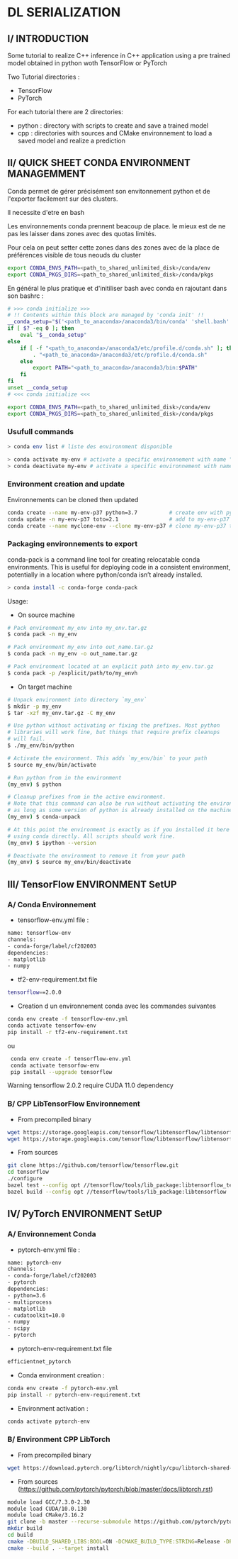 # DL SERIALIZATION

## I/ INTRODUCTION

Some tutorial to realize C++ inference in C++ application using a pre trained model obtained in python woth TensorFlow or PyTorch

Two Tutorial directories :
- TensorFlow
- PyTorch

For each tutorial there are 2 directories:
- python : directory with scripts to create and save a trained model
- cpp : directories with sources and CMake environnement to load a saved model and realize a prediction
 
## II/ QUICK SHEET CONDA ENVIRONMENT MANAGEMMENT

Conda permet de gérer précisément son envitonnement python et de l'exporter facilement sur des clusters.

Il necessite d'etre en bash

Les environnements conda prennent beacoup de place. le mieux est de ne pas les laisser dans zones avec des quotas limités.

Pour cela on peut setter cette zones dans des zones avec de la place de préférences visible de tous neouds du cluster
 
```bash
export CONDA_ENVS_PATH=<path_to_shared_unlimited_disk>/conda/env
export CONDA_PKGS_DIRS=<path_to_shared_unlimited_disk>/conda/pkgs
```

En général le plus pratique et d'initiliser bash avec conda en rajoutant dans son bashrc :
```bash
# >>> conda initialize >>>
# !! Contents within this block are managed by 'conda init' !!
__conda_setup="$('<path_to_anaconda>/anaconda3/bin/conda' 'shell.bash' 'hook' 2> /dev/null)"
if [ $? -eq 0 ]; then
    eval "$__conda_setup"
else
    if [ -f "<path_to_anaconda>/anaconda3/etc/profile.d/conda.sh" ]; then
        . "<path_to_anaconda>/anaconda3/etc/profile.d/conda.sh"
    else
        export PATH="<path_to_anaconda>/anaconda3/bin:$PATH"
    fi
fi
unset __conda_setup
# <<< conda initialize <<<

export CONDA_ENVS_PATH=<path_to_shared_unlimited_disk>/conda/env
export CONDA_PKGS_DIRS=<path_to_shared_unlimited_disk>/conda/pkgs
```

### Usufull commands

```bash
> conda env list # liste des environnment disponible

> conda activate my-env # activate a specific environnement with name "my-env"
> conda deactivate my-env # activate a specific environnement with name "my-env"
```

### Environment creation and update

Environnements can be cloned then updated
```bash
conda create --name my-env-p37 python=3.7          # create env with python 3.7
conda update -n my-env-p37 toto=2.1                # add to my-env-p37 package toto version 2.1
conda create --name myclone-env --clone my-env-p37 # clone my-env-p37 to new env myclone-env
```

### Packaging environnements to export

conda-pack is a command line tool for creating relocatable conda environments. 
This is useful for deploying code in a consistent environment, potentially in a 
location where python/conda isn’t already installed.

```bash
> conda install -c conda-forge conda-pack
```

Usage:

- On source machine
```bash
# Pack environment my_env into my_env.tar.gz
$ conda pack -n my_env

# Pack environment my_env into out_name.tar.gz
$ conda pack -n my_env -o out_name.tar.gz

# Pack environment located at an explicit path into my_env.tar.gz
$ conda pack -p /explicit/path/to/my_envh
```

- On target machine
```bash
# Unpack environment into directory `my_env`
$ mkdir -p my_env
$ tar -xzf my_env.tar.gz -C my_env

# Use python without activating or fixing the prefixes. Most python
# libraries will work fine, but things that require prefix cleanups
# will fail.
$ ./my_env/bin/python

# Activate the environment. This adds `my_env/bin` to your path
$ source my_env/bin/activate

# Run python from in the environment
(my_env) $ python

# Cleanup prefixes from in the active environment.
# Note that this command can also be run without activating the environment
# as long as some version of python is already installed on the machine.
(my_env) $ conda-unpack

# At this point the environment is exactly as if you installed it here
# using conda directly. All scripts should work fine.
(my_env) $ ipython --version

# Deactivate the environment to remove it from your path
(my_env) $ source my_env/bin/deactivate
```

## III/ TensorFlow ENVIRONMENT SetUP

### A/  Conda Environnement

- tensorflow-env.yml file :
 
 ```bash
 name: tensorflow-env
channels:
- conda-forge/label/cf202003
dependencies:
- matplotlib
- numpy
 ```
 - tf2-env-requirement.txt file
 ```bash
tensorflow==2.0.0
 ```
- Creation d un environnement conda avec les commandes suivantes
 ```bash
 conda env create -f tensorflow-env.yml
 conda activate tensorfow-env
 pip install -r tf2-env-requirement.txt
 ```
ou
```bash
 conda env create -f tensorflow-env.yml
 conda activate tensorfow-env
 pip install --upgrade tensorflow
 ```

Warning tensorflow 2.0.2 require CUDA 11.0 dependency

### B/ CPP LibTensorFlow Environnement 

- From precompiled binary

```bash
wget https://storage.googleapis.com/tensorflow/libtensorflow/libtensorflow-cpu-linux-x86_64-2.4.0.tar.gz
wget https://storage.googleapis.com/tensorflow/libtensorflow/libtensorflow-gpu-linux-x86_64-2.4.0.tar.gz

 ```
- From sources

```bash
git clone https://github.com/tensorflow/tensorflow.git
cd tensorflow
./configure
bazel test --config opt //tensorflow/tools/lib_package:libtensorflow_test
bazel build --config opt //tensorflow/tools/lib_package:libtensorflow
```
## IV/ PyTorch ENVIRONMENT SetUP 

### A/ Environnement Conda

- pytorch-env.yml file :
 
 ```bash
 name: pytorch-env
channels:
- conda-forge/label/cf202003
- pytorch
dependencies:
- python=3.6
- multiprocess
- matplotlib
- cudatoolkit=10.0
- numpy
- scipy
- pytorch
 ```
 
 - pytorch-env-requirement.txt file
 ```bash
efficientnet_pytorch
 ```
- Conda environment creation :
 ```bash
 conda env create -f pytorch-env.yml
 pip install -r pytorch-env-requirement.txt
 ```

- Environment activation :
```bash
conda activate pytorch-env
```

### B/ Environment CPP LibTorch

- From precompiled binary

```bash
wget https://download.pytorch.org/libtorch/nightly/cpu/libtorch-shared-with-deps-latest.zip
```
- From sources (https://github.com/pytorch/pytorch/blob/master/docs/libtorch.rst)

```bash
module load GCC/7.3.0-2.30
module load CUDA/10.0.130
module load CMake/3.16.2
git clone -b master --recurse-submodule https://github.com/pytorch/pytorch.git
mkdir build
cd build
cmake -DBUILD_SHARED_LIBS:BOOL=ON -DCMAKE_BUILD_TYPE:STRING=Release -DPYTHON_EXECUTABLE:PATH=`which python3` -DCMAKE_INSTALL_PREFIX:PATH=../pytorch-install ../pytorch
cmake --build . --target install
```